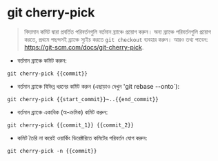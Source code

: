 # git cherry-pick

> বিদ্যমান কমিট দ্বারা প্রবর্তিত পরিবর্তনগুলি বর্তমান ব্র্যাঞ্চে প্রয়োগ করুন।
> অন্য ব্র্যাঞ্চে পরিবর্তনগুলি প্রয়োগ করতে, প্রথমে পছন্দসই ব্র্যাঞ্চে স্যুইচ করতে `git checkout` ব্যবহার করুন।
> আরও তথ্য পাবেন: <https://git-scm.com/docs/git-cherry-pick>.

- বর্তমান ব্র্যাঞ্চে কমিট করুন:

`git cherry-pick {{commit}}`

- বর্তমান ব্র্যাঞ্চে বিভিন্ন ধরনের কমিট করুন (এছাড়াও দেখুন 'git rebase --onto`):

`git cherry-pick {{start_commit}}~..{{end_commit}}`

- বর্তমান ব্র্যাঞ্চে  একাধিক (অ-ক্রমিক) কমিট  করুন:

`git cherry-pick {{commit_1}} {{commit_2}}`

- কমিট তৈরি না করেই ওয়ার্কিং ডিরেক্টরিতে কমিটের পরিবর্তন যোগ করুন:

`git cherry-pick -n {{commit}}`
